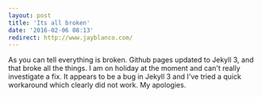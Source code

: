 ```yaml
---
layout: post
title: 'Its all broken'
date: '2016-02-06 08:13'
redirect: http://www.jayblanco.com/
---
```


As you can tell everything is broken. Github pages updated to Jekyll 3, and that broke all the things. I am on holiday at the moment and can't really investigate a fix. It appears to be a bug in Jekyll 3 and I've tried a quick workaround which clearly did not work. My apologies.